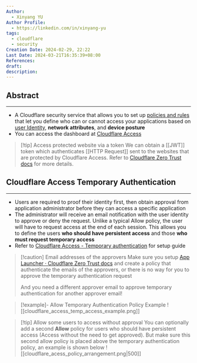 ```yaml
---
Author:
  - Xinyang YU
Author Profile:
  - https://linkedin.com/in/xinyang-yu
tags:
  - cloudflare
  - security
Creation Date: 2024-02-29, 22:22
Last Date: 2024-03-21T16:35:39+08:00
References: 
draft: 
description: 
---
```

## Abstract
---
- A Cloudflare security service that allows you to set up [policies and rules](https://developers.cloudflare.com/cloudflare-one/policies/access/) that let you define who can or cannot access your applications based on [user Identity](https://developers.cloudflare.com/cloudflare-one/identity/), **network attributes**, and **device posture**
- You can access the dashboard at [Cloudflare Access](https://one.dash.cloudflare.com/:account/l)

>[!tip] Access protected website via a token 
> We can obtain a [[JWT]] token which authenticates [[HTTP Request]] sent to the websites that are protected by Cloudflare Access. Refer to [Cloudflare Zero Trust docs](https://developers.cloudflare.com/cloudflare-one/tutorials/cli/) for more details.

## Cloudflare Access Temporary Authentication
---
- Users are required to proof their identity first, then obtain approval from application administrator before they can access a specific application
- The administrator will receive an email notification with the user identity to approve or deny the request. Unlike a typical Allow policy, the user will have to request access at the end of each session. This allows you to define the users **who should have persistent access** and those **who must request temporary access**
- Refer to [Cloudflare Access - Temporary authentication](https://developers.cloudflare.com/cloudflare-one/policies/access/temporary-auth/#set-up-temporary-authentication) for setup guide

>[!caution] Email addresses of the approvers
> Make sure you setup [App Launcher · Cloudflare Zero Trust docs](https://developers.cloudflare.com/cloudflare-one/applications/app-launcher/) and create a policy that authenticate the emails of the approvers, or there is no way for you to approve the temporary authentication request
> 
> And you need a different approver email to approve temporary authentication for another approver email!

>[!example]- Allow Temporary Authentication Policy Example
> ![[cloudflare_access_temp_access_example.png]]

>[!tip] Allow some users to access without approval
> You can optionally add a second **Allow** policy for users who should have persistent access (Access without the need to get approved). But make sure this second allow policy is placed above the temporary authentication policy, an example is shown below
> ![[cloudflare_acess_policy_arrangement.png|500]]